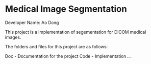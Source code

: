 # Medical Image Segmentation

Developer Name: Ao Dong

This project is a implementation of segementation for DICOM medical images.

The folders and files for this project are as follows:

Doc - Documentation for the project
Code - Implementation
…